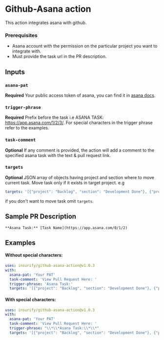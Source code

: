 
# Github-Asana action

This action integrates asana with github.

### Prerequisites

- Asana account with the permission on the particular project you want to integrate with.
- Must provide the task url in the PR description.

## Inputs

### `asana-pat`

**Required** Your public access token of asana, you can find it in [asana docs](https://developers.asana.com/docs/#authentication-basics).

### `trigger-phrase`

**Required** Prefix before the task i.e ASANA TASK: https://app.asana.com/1/2/3/. For special characters in the trigger phrase refer to the examples.

### `task-comment`

**Optional** If any comment is provided, the action will add a comment to the specified asana task with the text & pull request link.

### `targets`

**Optional** JSON array of objects having project and section where to move current task. Move task only if it exists in target project. e.g 
```yaml
targets: '[{"project": "Backlog", "section": "Development Done"}, {"project": "Current Sprint", "section": "In Review"}]'
```
if you don't want to move task omit `targets`.

## Sample PR Description
``
**Asana Task:** [Task Name](https://app.asana.com/0/1/2)
``

## Examples

#### Without special characters:

```yaml
uses: insurify/github-asana-action@v1.0.3
with:
  asana-pat: 'Your PAT'
  task-comment: 'View Pull Request Here: '
  trigger-phrase: 'Asana Task:'
  targets: '[{"project": "Backlog", "section": "Development Done"}, {"project": "Current Sprint", "section": "In Review"}]'
```

#### With special characters:

```yaml
uses: insurify/github-asana-action@v1.0.3
with:
  asana-pat: 'Your PAT'
  task-comment: 'View Pull Request Here: '
  trigger-phrase: "\\*\\*Asana Task:\\*\\*"
  targets: '[{"project": "Backlog", "section": "Development Done"}, {"project": "Current Sprint", "section": "In Review"}]'
```